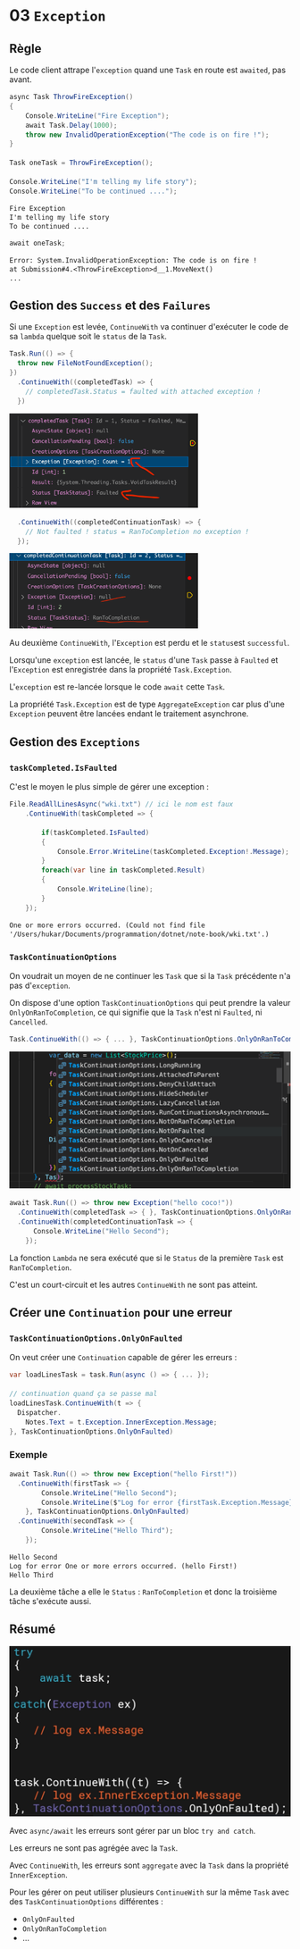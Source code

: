 # 03 `Exception` 

## Règle

Le code client attrape l'`exception` quand une `Task` en route est `awaited`, pas avant.

```cs
async Task ThrowFireException()
{
    Console.WriteLine("Fire Exception");
    await Task.Delay(1000);
    throw new InvalidOperationException("The code is on fire !");
}

Task oneTask = ThrowFireException();

Console.WriteLine("I'm telling my life story");
Console.WriteLine("To be continued ....");
```

```
Fire Exception
I'm telling my life story
To be continued ....
```

```cs
await oneTask;
```

```
Error: System.InvalidOperationException: The code is on fire !
at Submission#4.<ThrowFireException>d__1.MoveNext()
...
```



## Gestion des `Success` et des `Failures`

Si une `Exception` est levée, `ContinueWith` va continuer d'exécuter le code de sa `lambda` quelque soit le `status` de la `Task`.

```cs
Task.Run(() => {
  throw new FileNotFoundException();
})
  .ContinueWith((completedTask) => {
    // completedTask.Status = faulted with attached exception !
  })
```

<img src="assets/task-faulted-exception.png" alt="task-faulted-exception" style="zoom: 33%;" />

```cs
  .ContinueWith((completedContinuationTask) => {
    // Not faulted ! status = RanToCompletion no exception !
  });
```

<img src="assets/status-ran-to-completion.png" alt="status-ran-to-completion" style="zoom:33%;" />

Au deuxième `ContinueWith`, l'`Exception` est perdu et le `status`est `successful`.

Lorsqu'une `exception` est lancée, le `status` d'une `Task` passe à `Faulted` et l'`Exception` est enregistrée dans la propriété `Task.Exception`.

L'`exception` est re-lancée lorsque le code `await` cette `Task`.

La propriété `Task.Exception` est de type `AggregateException` car plus d'une `Exception` peuvent être lancées endant le traitement asynchrone.



## Gestion des `Exceptions`

### `taskCompleted.IsFaulted`

C'est le moyen le plus simple de gérer une exception :

```cs
File.ReadAllLinesAsync("wki.txt") // ici le nom est faux
    .ContinueWith(taskCompleted => {

        if(taskCompleted.IsFaulted)
        {
            Console.Error.WriteLine(taskCompleted.Exception!.Message);
        }
        foreach(var line in taskCompleted.Result)
        {
            Console.WriteLine(line);
        }
    });
```

```
One or more errors occurred. (Could not find file '/Users/hukar/Documents/programmation/dotnet/note-book/wki.txt'.)
```





### `TaskContinuationOptions`

On voudrait un moyen de ne continuer les `Task` que si la `Task` précédente n'a pas d'`exception`.

On dispose d'une option `TaskContinuationOptions` qui peut prendre la valeur `OnlyOnRanToCompletion`, ce qui signifie que la `Task` n'est ni `Faulted`, ni `Cancelled`.

```cs
Task.ContinueWith(() => { ... }, TaskContinuationOptions.OnlyOnRanToCompletion);
```

<img src="assets/all-continuation-tast-options.png" alt="all-continuation-tast-options" style="zoom:50%;" />

```cs
await Task.Run(() => throw new Exception("hello coco!"))
  .ContinueWith(completedTask => { }, TaskContinuationOptions.OnlyOnRanToCompletion)
  .ContinueWith(completedContinuationTask => {
      Console.WriteLine("Hello Second");
    });
```

La fonction `Lambda` ne sera exécuté que si le `Status` de la première `Task` est `RanToCompletion`.

C'est un court-circuit et les autres `ContinueWith` ne sont pas atteint.



## Créer une `Continuation` pour une erreur

### `TaskContinuationOptions.OnlyOnFaulted`

On veut créer une `Continuation` capable de gérer les erreurs :

```cs
var loadLinesTask = task.Run(async () => { ... });

// continuation quand ça se passe mal
loadLinesTask.ContinueWith(t => {
  Dispatcher.
    Notes.Text = t.Exception.InnerException.Message;
}, TaskContinuationOptions.OnlyOnFaulted)
```

### Exemple

```cs
await Task.Run(() => throw new Exception("hello First!"))
  .ContinueWith(firstTask => {
        Console.WriteLine("Hello Second");
        Console.WriteLine($"Log for error {firstTask.Exception.Message}");
    }, TaskContinuationOptions.OnlyOnFaulted)
  .ContinueWith(secondTask => {
        Console.WriteLine("Hello Third");     
    });
```

```
Hello Second
Log for error One or more errors occurred. (hello First!)
Hello Third
```

La deuxième tâche a elle le `Status` : `RanToCompletion` et donc la troisième tâche s'exécute aussi.

## Résumé

<img src="assets/handle-errors-two-way.png" alt="handle-errors-two-way" style="zoom:50%;" />

Avec `async/await` les erreurs sont gérer par un bloc `try and catch`.

Les erreurs ne sont pas agrégée avec la `Task`.

Avec `ContinueWith`, les erreurs sont `aggregate` avec la `Task` dans la propriété `InnerException`.

Pour les gérer on peut utiliser plusieurs `ContinueWith` sur la même `Task` avec des `TaskContinuationOptions` différentes :

- `OnlyOnFaulted`
- `OnlyOnRanToCompletion`
- ...

